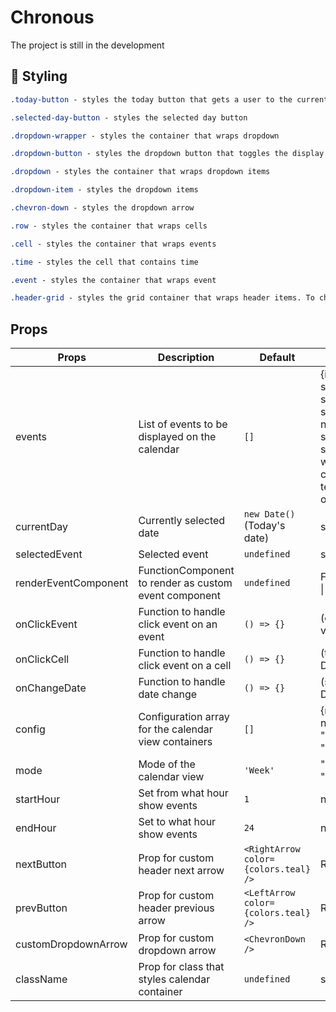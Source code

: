 # Chronous

The project is still in the development

## 💅 **Styling**

```css
.today-button - styles the today button that gets a user to the current date

.selected-day-button - styles the selected day button

.dropdown-wrapper - styles the container that wraps dropdown

.dropdown-button - styles the dropdown button that toggles the display of the dropdown list

.dropdown - styles the container that wraps dropdown items

.dropdown-item - styles the dropdown items

.chevron-down - styles the dropdown arrow

.row - styles the container that wraps cells

.cell - styles the container that wraps events

.time - styles the cell that contains time

.event - styles the container that wraps event

.header-grid - styles the grid container that wraps header items. To change the order of the elements, edit this style: grid-template-areas: 'today arrows month year'

```
## **Props**

| Props | Description | Default | Type |
| ------ | ----------- | ------- | ---- |
| events | List of events to be displayed on the calendar | `[]` | {id: string; title: string; date: string; start: string; end: string; overlapping?: number; type?: string; position?: string; number; width?: string; color?: string; textColor?: string; opacity?: number}[] |
| currentDay | Currently selected date | `new Date()` (Today's date) | string \| Date |
| selectedEvent | Selected event | `undefined` | string \| undefined |
| renderEventComponent | FunctionComponent to render as custom event component | `undefined` | FunctionComponent<EventComponentProps> \| undefined |
| onClickEvent | Function to handle click event on an event | `() => {}` | (event: CellT) => void |
| onClickCell | Function to handle click event on a cell | `() => {}` | (time: string, day: Date) => void |
| onChangeDate | Function to handle date change | `() => {}` | (start: Date, end: Date) => void |
| config | Configuration array for the calendar view containers | `[]` | {maxWidth: number, mode: "Day" \| "Week" \| "Month"}[] |
| mode | Mode of the calendar view | `'Week'` | "Day" \| "Week" \| "Month" |
| startHour | Set from what hour show events | `1` | number |
| endHour | Set to what hour show events | `24` | number |
| nextButton | Prop for custom header next arrow | `<RightArrow color={colors.teal} />` | ReactNode |
| prevButton | Prop for custom header previous arrow | `<LeftArrow color={colors.teal} />` | ReactNode |
| customDropdownArrow | Prop for custom dropdown arrow | `<ChevronDown />` | ReactNode |
| className | Prop for class that styles calendar container | `undefined` | string \| undefined |

